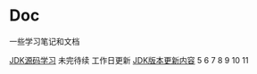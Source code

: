 # Doc
一些学习笔记和文档

[JDK源码学习](https://github.com/HerPromise/Doc/blob/master/JDK%E6%BA%90%E7%A0%81%E5%AD%A6%E4%B9%A0%E7%AC%94%E8%AE%B0.md) 未完待续 工作日更新
[JDK版本更新内容](https://github.com/HerPromise/Doc/blob/master/JDK%E7%89%88%E6%9C%AC%E6%9B%B4%E6%96%B0%E5%86%85%E5%AE%B9.md) 5 6 7 8 9 10 11
